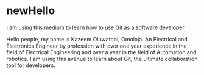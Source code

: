 # newHello
I am using this medium to learn how to use Git as a software developer

Hello people, my name is Kazeem Oluwatobi, Omoloja.
An Electrical and Electronics Engineer by profession with over one year experience in the field of Electrical Engineering and over a year
in the field of Automation and robotics.
I am using this avenue to learn about Git, the ultimate collaboration tool for developers.
